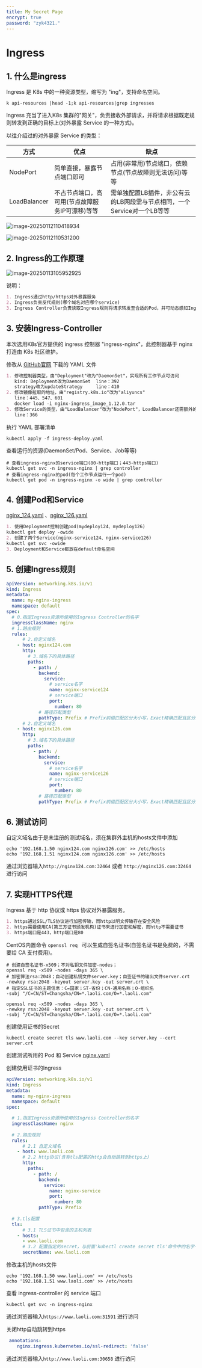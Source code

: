 ```yaml
---
title: My Secret Page
encrypt: true
password: "zyk4321."
---
```


# Ingress

## 1. 什么是ingress

Ingress 是 K8s 中的一种资源类型，缩写为 "ing"，支持命名空间。

~~~shell
k api-resources |head -1;k api-resources|grep ingresses
~~~

Ingress 充当了进入K8s 集群的"网关"，负责接收外部请求，并将请求根据既定规则转发到正确的目标上(对外暴露 Service 的一种方式)。

以往介绍过的对外暴露 Service 的类型：

| 方式         | 优点                                           | 缺点                                                         |
| ------------ | ---------------------------------------------- | ------------------------------------------------------------ |
| NodePort     | 简单直接，暴露节点端口即可                     | 占用(非常用)节点端口，依赖节点(节点故障则无法访问)等等       |
| LoadBalancer | 不占节点端口，高可用(节点故障服务IP可漂移)等等 | 需单独配置LB插件，非公有云的LB网段需与节点相同，一个Service对一个LB等等 |

 ![image-20250112110418934](image-20250112110418934.png)

 ![image-20250112110531200](image-20250112110531200.png)

## 2. Ingress的工作原理

 ![image-20250113105952925](image-20250113105952925.png)

说明：

~~~markdown
1. Ingress通过http/https对外暴露服务
2. Ingress负责反代规则(哪个域名对应哪个service)
3. Ingress Controller负责读取Ingress规则将请求转发至合适的Pod，并可动态感知Ingress规则变化
~~~

## 3. 安装Ingress-Controller

本次选用K8s官方提供的 ingress 控制器 "ingress-nginx"，此控制器基于 nginx 打造由 K8s 社区维护。

修改从 [GitHub官网](https://github.com/kubernetes/ingress-nginx)  下载的 YAML 文件

~~~markdown
1. 修改控制器类型，由"Deployment"改为"DaemonSet"，实现所有工作节点可访问
   kind: Deployment改为DaemonSet  line：392
   strategy改为updateStrategy  	line：410
2. 修改镜像拉取的地址，由"registry.k8s.io"改为"aliyuncs"
   line：445、547、601
   docker load -i nginx-ingress_image_1.12.0.tar
3. 修改Service的类型，由"LoadBalancer"改为"NodePort"，LoadBalancer还需额外的负载均衡器支持
   line：366
~~~

执行 YAML 部署清单

~~~shell
kubectl apply -f ingress-deploy.yaml
~~~

查看运行的资源(DaemonSet/Pod、Service、Job等等)

~~~shell
# 查看ingress-nginx的service端口(80-http端口；443-https端口)
kubectl get svc -n ingress-nginx | grep controller
# 查看ingress-nginx的pod(每个工作节点运行一个pod)
kubectl get pod -n ingress-nginx -o wide | grep controller
~~~

## 4. 创建Pod和Service

[nginx_124.yaml](../YAML/ingress/nginx_124.yaml) 、[nginx_126.yaml](../YAML/ingress/nginx_126.yaml)

~~~markdown
1. 使用Deployment控制创建pod(mydeploy124、mydeploy126)
kubectl get deploy -owide
2. 创建了两个Service(nginx-service124、nginx-service126)
kubectl get svc -owide
3. Deployment和Service都放在default命名空间
~~~

## 5. 创建Ingress规则

~~~yaml
apiVersion: networking.k8s.io/v1
kind: Ingress
metadata:
  name: my-nginx-ingress
  namespace: default
spec:
  # 0.指定Ingress资源所使用的Ingress Controller的名字
  ingressClassName: nginx
  # 1.路由规则
  rules:
      # 2.自定义域名
    - host: nginx124.com
      http:
        # 3.域名下的具体路径
        paths:
          - path: / 
            backend:
              service:              
                # service名字
                name: nginx-service124
                # service端口
                port: 
                  number: 80
            # 路径匹配类型      
            pathType: Prefix # Prefix前缀匹配区分大小写，Exact精确匹配且区分大小写
      # 2.自定义域名
    - host: nginx126.com
      http:
        # 3.域名下的具体路径
        paths:
          - path: /
            backend:
              service:              
                # service名字
                name: nginx-service126
                # service端口
                port: 
                  number: 80
            # 路径匹配类型      
            pathType: Prefix # Prefix前缀匹配区分大小写，Exact精确匹配且区分大小写
~~~

## 6. 测试访问

自定义域名由于是未注册的测试域名，须在集群外主机的hosts文件中添加

~~~shell
echo '192.168.1.50 nginx124.com nginx126.com' >> /etc/hosts
echo '192.168.1.51 nginx124.com nginx126.com' >> /etc/hosts
~~~

通过浏览器输入`http://nginx124.com:32464` 或者 `http://nginx126.com:32464` 进行访问

## 7. 实现HTTPS代理

Ingress 基于 http 协议或 https 协议对外暴露服务。

~~~markdown
1. https通过SSL/TLS协议进行加密传输，而http以明文传输存在安全风险
2. https需要使用CA(第三方证书颁发机构)证书来进行加密和解密，而http不需要证书
3. https端口是443，http端口是80
~~~

CentOS内置命令 `openssl req ` 可以生成自签名证书(自签名证书是免费的，不需要给 CA 支付费用)。

~~~shell
# 创建自签名证书-x509；不对私钥文件加密-nodes；
openssl req -x509 -nodes -days 365 \
# 加密算法rsa:2048；自动创建私钥文件server.key；自签证书的输出文件server.crt
-newkey rsa:2048 -keyout server.key -out server.crt \
# 指定SSL证书的主题信息：C=国家；ST-省份；CN-通用名称；O-组织名
-subj "/C=CN/ST=Changsha/CN=*.laoli.com/O=*.laoli.com"
~~~

~~~shell
openssl req -x509 -nodes -days 365 \
-newkey rsa:2048 -keyout server.key -out server.crt \
-subj "/C=CN/ST=Changsha/CN=*.laoli.com/O=*.laoli.com"
~~~

创建使用证书的Secret

~~~shell
kubectl create secret tls www.laoli.com --key server.key --cert server.crt
~~~

创建测试所用的 Pod 和 Service
[nginx.yaml](../YAML/ingress/nginx.yaml)

创建使用证书的Ingress

~~~yaml
apiVersion: networking.k8s.io/v1
kind: Ingress
metadata:
  name: my-nginx-ingress
  namespace: default
spec:

  # 1.指定Ingress资源所使用的Ingress Controller的名字
  ingressClassName: nginx
  
  # 2.路由规则 
  rules:
      # 2.1 自定义域名
    - host: www.laoli.com
      # 2.2 http协议(含有tls配置的http会自动跳转到https上)
      http:       
        paths:
          - path: /
            backend:
              service:
                name: nginx-service
                port: 
                  number: 80
            pathType: Prefix       
            
  # 3.tls配置       
  tls:
      # 3.1 TLS证书中包含的主机列表
    - hosts:
      - www.laoli.com
      # 3.2 配置指定的secret，与前面'kubectl create secret tls'命令中的名字一致
      secretName: www.laoli.com
~~~

修改主机的hosts文件

~~~shell
echo '192.168.1.50 www.laoli.com' >> /etc/hosts
echo '192.168.1.51 www.laoli.com' >> /etc/hosts
~~~

查看 ingress-controller 的 service 端口

~~~shell
kubectl get svc -n ingress-nginx
~~~

通过浏览器输入`https://www.laoli.com:31591`  进行访问

















关闭http自动跳转到https

~~~yaml
 annotations:
    nginx.ingress.kubernetes.io/ssl-redirect: 'false'
~~~

通过浏览器输入`http://www.laoli.com:30658`  进行访问
